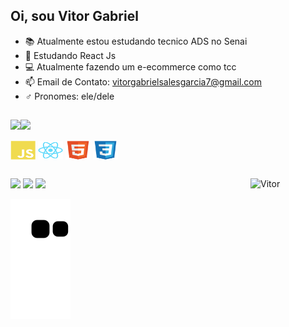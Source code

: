 ## Oi, sou Vitor Gabriel

- 📚 Atualmente estou estudando tecnico ADS no Senai
- 📓 Estudando React Js
- 💻 Atualmente fazendo um e-ecommerce como tcc
- 📫 Email de Contato: vitorgabrielsalesgarcia7@gmail.com
- ♂️ Pronomes: ele/dele

##

<div style="display: flex; flex-direction: row;">
 <img class="img" src="https://github-readme-stats-sigma-five.vercel.app/api?username=VitorRekobe&show_icons=true&theme=radical" />
 <br>
 <img class="img" src="https://github-readme-stats.vercel.app/api/top-langs/?username=VitorRekobe&theme=radical&layout=compact&langs_count=4" />
</div>

<div style="display: inline_block"><br>
  <img align="center" alt="Vitor-Js" height="30" width="40" src="https://raw.githubusercontent.com/devicons/devicon/master/icons/javascript/javascript-plain.svg">
  <img align="center" alt="Vitor-React" height="30" width="40" src="https://raw.githubusercontent.com/devicons/devicon/master/icons/react/react-original.svg">
  <img align="center" alt="Vitor-HTML" height="30" width="40" src="https://raw.githubusercontent.com/devicons/devicon/master/icons/html5/html5-original.svg">
  <img align="center" alt="Vitor-CSS" height="30" width="40" src="https://raw.githubusercontent.com/devicons/devicon/master/icons/css3/css3-original.svg">
</div>
  
  ##
  
   <img align="right" alt="Vitor" height="120" width="120" src="https://cdn.discordapp.com/attachments/708035141548769323/1098322023148691617/Design_sem_nome.gif">

 
<div> 
  <a href="https://www.instagram.com/vitor_rekobe/" target="_blank"><img src="https://img.shields.io/badge/-Instagram-%23E4405F?style=for-the-badge&logo=instagram&logoColor=white" target="_blank"></a>
  <a href = "mailto:vitorgabrielsalesgarcia7@gmail.com"><img src="https://img.shields.io/badge/-Gmail-%23333?style=for-the-badge&logo=gmail&logoColor=white" target="_blank"></a>
  <a href="https://www.linkedin.com/in/vitor-gabriel-s-garcia-4578b6222/" target="_blank"><img src="https://img.shields.io/badge/-LinkedIn-%230077B5?style=for-the-badge&logo=linkedin&logoColor=white" target="_blank"></a> 
</div>

![snake gif](https://github.com/GabbAlves/GabbAlves/blob/output/github-contribution-grid-snake.svg)
